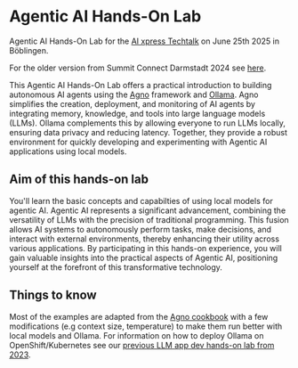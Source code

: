 # Agentic AI Hands-On Lab
Agentic AI Hands-On Lab for the [AI xpress Techtalk](https://aixpress.io/events/ai-xpress-net-agentic-ai-einfuehrung-und-praxis/) on June 25th 2025 in Böblingen.

For the older version from Summit Connect Darmstadt 2024 see [here](https://github.com/sroecker/AgenticAI-HandsOn/tree/Darmstadt_2024_v2).

This Agentic AI Hands-On Lab offers a practical introduction to building autonomous AI agents using the [Agno](https://www.agno.com/) framework and [Ollama](https://ollama.com/). Agno simplifies the creation, deployment, and monitoring of AI agents by integrating memory, knowledge, and tools into large language models (LLMs). Ollama complements this by allowing everyone to run LLMs locally, ensuring data privacy and reducing latency. Together, they provide a robust environment for quickly developing and experimenting with Agentic AI applications using local models.

## Aim of this hands-on lab
You'll learn the basic concepts and capabilties of using local models for agentic AI.
Agentic AI represents a significant advancement, combining the versatility of LLMs with the precision of traditional programming. This fusion allows AI systems to autonomously perform tasks, make decisions, and interact with external environments, thereby enhancing their utility across various applications. By participating in this hands-on experience, you will gain valuable insights into the practical aspects of Agentic AI, positioning yourself at the forefront of this transformative technology.

## Things to know

Most of the examples are adapted from the [Agno cookbook](https://github.com/agno-agi/agno/tree/main/cookbook) with a few modifications (e.g context size, temperature) to make them run better with local models and Ollama.
For information on how to deploy Ollama on OpenShift/Kubernetes see our [previous LLM app dev hands-on lab from 2023](https://github.com/sroecker/LLM_AppDev-HandsOn).

